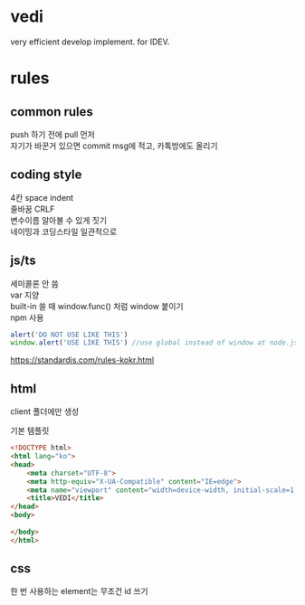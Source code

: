 # vedi
very efficient develop implement.
for IDEV.

# rules

## common rules

push 하기 전에 pull 먼저\
자기가 바꾼거 있으면 commit msg에 적고, 카톡방에도 올리기

## coding style

4칸 space indent\
줄바꿈 CRLF\
변수이름 알아볼 수 있게 짓기\
네이밍과 코딩스타일 일관적으로

## js/ts

세미콜론 안 씀\
var 지양\
built-in 쓸 때 window.func() 처럼 window 붙이기\
npm 사용

```js
alert('DO NOT USE LIKE THIS')
window.alert('USE LIKE THIS') //use global instead of window at node.js
```

https://standardjs.com/rules-kokr.html

## html

client 폴더에만 생성

기본 템플릿

```html
<!DOCTYPE html>
<html lang="ko">
<head>
    <meta charset="UTF-8">
    <meta http-equiv="X-UA-Compatible" content="IE=edge">
    <meta name="viewport" content="width=device-width, initial-scale=1.0">
    <title>VEDI</title>
</head>
<body>
    
</body>
</html>
```

## css

한 번 사용하는 element는 무조건 id 쓰기